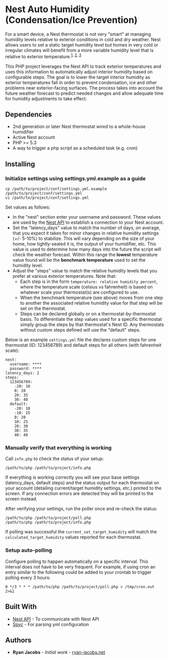 # Nest Auto Humidity (Condensation/Ice Prevention)

For a smart device, a Nest thermostat is not very "smart" at managing humidity levels relative to exterior conditions in cold and dry weather. Nest allows users to set a static target humidity level but homes in very cold or irregular climates will benefit from a more variable humidity level that is relative to exterior temperature.<sup>[1](https://www.hvac.com/faq/recommended-humidity-level-home/), [2](http://www.startribune.com/fixit-what-is-the-ideal-winter-indoor-humidity-level/11468916/), [3](https://www.hunker.com/13416128/recommended-humidity-based-on-the-temperature-in-the-house)</sup>

This PHP project leverages the Nest API to track exterior temperatures and uses this information to automatically adjust interior humidity based on configurable steps. The goal is to lower the target interior humidity as exterior temperatures fall in order to prevent condensation, ice and other problems near exterior-facing surfaces. The process takes into account the future weather forecast to predict needed changes and allow adequate time for humidity adjustments to take effect.

## Dependencies

 * 2nd generation or later Nest thermostat wired to a whole-house humidifier
 * Active Nest account
 * PHP >= 5.3
 * A way to trigger a php script as a scheduled task (e.g. cron)

## Installing

### Initialize settings using settings.yml.example as a guide

```
cp /path/to/project/conf/settings.yml.example /path/to/project/conf/settings.yml
vi /path/to/project/conf/settings.yml
```

Set values as follows:

 * In the "nest" section enter your username and password. These values are used by the [Nest API](https://github.com/gboudreau/nest-api) to establish a connection to your Nest account.
 * Set the "latency_days" value to match the number of days, on average, that you expect it takes for minor changes in relative humidity settings (+/- 5-10%) to stabilize. This will vary depending on the size of your home, how tightly-sealed it is, the output of your humidifier, etc. This value is used to determine how many days into the future the script will check the weather forecast. Within this range the **lowest** temperature value found will be the **benchmark temperature** used to set the humidity level.
 * Adjust the "steps" value to match the relative humidity levels that you prefer at various exterior temperatures. Note that:
     * Each step is in the form `temperature: relative humidity percent`, where the temperature scale (celsius vs fahrenheit) is based on whatever scale your thermostat(s) are configured to use.
     * When the benchmark temperature (see above) moves from one step to another the associated relative humidity value for that step will be set on the thermostat.
     * Steps can be declared globally or on a thermostat-by-thermostat basis. To differentiate the step values used for a specific thermostat simply group the steps by that thermostat's Nest ID. Any thermostats without custom steps defined will use the "default" steps.

Below is an example `settings.yml` file the declares custom steps for one thermostat (ID: 123456789) and default steps for all others (with fahrenheit scale):

```
nest:
  username: ****
  password: ****
latency_days: 2
steps:
  123456789:
    -20: 10
    0: 20
    20: 35
    30: 40
  default:
    -20: 10
    -10: 15
    0: 20
    10: 25
    20: 30
    30: 35
    40: 40
```

### Manually verify that everything is working

Call `info.php` to check the status of your setup:

```
/path/to/php /path/to/project/info.php
```

If everything is working correctly you will see your base settings (latency_days, default steps) and the status output for each thermostat on your account (detailing current/target humidity settings, etc.) printed to the screen. If any connection errors are detected they will be printed to the screen instead.

After verifying your settings, run the poller once and re-check the status:

```
/path/to/php /path/to/project/poll.php
/path/to/php /path/to/project/info.php
```

If polling was successful the `current_set_target_humidity` will match the `calculated_target_humidity` values reported for each thermostat.

### Setup auto-polling

Configure polling to happen automatically on a specific interval. This interval does not have to be very frequent. For example, if using cron an entry similar to the following could be added to your crontab to trigger polling every 3 hours:

```
0 */3 * * * /path/to/php /path/to/project/poll.php > /tmp/cron.out 2>&1
```

## Built With

* [Nest API](https://github.com/gboudreau/nest-api) - To communicate with Nest API
* [Spyc](https://github.com/mustangostang/spyc) - For parsing yml configuration

## Authors

* **Ryan Jacobs** - *Initial work* - [ryan-jacobs.net](http://www.ryan-jacobs.net)